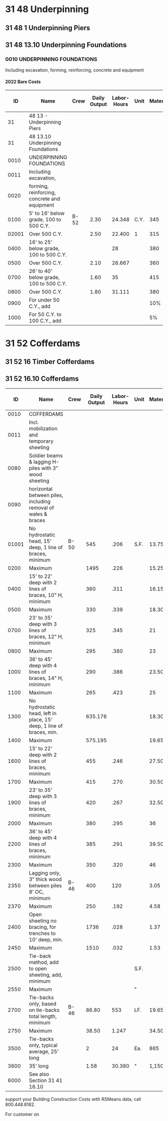 # 31 48 Underpinning

## 31 48 1 Underpinning Piers

## 31 48 13.10 Underpinning Foundations

### 0010 UNDERPINNING FOUNDATIONS

Including excavation, forming, reinforcing, concrete and equipment

#### 2022 Bare Costs

| ID    | Name                                                                 | Crew | Daily Output | Labor-Hours | Unit | Material | Labor | Equipment | Total | Total Incl O&P |
|-------|----------------------------------------------------------------------|------|--------------|-------------|------|----------|-------|-----------|-------|----------------|
| 31    | 48 13 - Underpinning Piers                                           |      |              |             |      |          |       |           |       |                |
| 31    | 48 13.10 Underpinning Foundations                                    |      |              |             |      |          |       |           |       |                |
| 0010  | UNDERPINNING FOUNDATIONS                                             |      |              |             |      |          |       |           |       |                |
| 0011  | Including excavation,                                                |      |              |             |      |          |       |           |       |                |
| 0020  | forming, reinforcing, concrete and equipment                         |      |              |             |      |          |       |           |       |                |
| 0100  | 5' to 16' below grade, 100 to 500 C.Y.                               | B-52 | 2.30         | 24.348      | C.Y. | 345      | 1,275 | 257       | 1,877 | 2,525          |
| 02001 | Over 500 C.Y.                                                        |      | 2.50         | 22.400      | 1    | 315      | 1,175 | 236       | 1,726 | 2,325          |
| 0400  | 16' to 25' below grade, 100 to 500 C.Y.                              |      |              | 28          |      | 380      | 1,450 | 295       | 2,125 | 2,925          |
| 0500  | Over 500 C.Y.                                                        |      | 2.10         | 26.667      |      | 360      | 1,400 | 281       | 2,041 | 2,775          |
| 0700  | 26' to 40' below grade, 100 to 500 C.Y.                              |      | 1.60         | 35          |      | 415      | 1,825 | 370       | 2,610 | 3,575          |
| 0800  | Over 500 C.Y.                                                        |      | 1.80         | 31.111      |      | 380      | 1,625 | 330       | 2,335 | 3,175          |
| 0900  | For under 50 C.Y., add                                               |      |              |             |      | 10%      | 40%   |           |       |                |
| 1000  | For 50 C.Y. to 100 C.Y., add                                         |      |              |             |      | 5%       | 20%   |           |       |                |

# 31 52 Cofferdams

## 31 52 16 Timber Cofferdams

## 31 52 16.10 Cofferdams

| ID    | Name                                                                 | Crew | Daily Output | Labor-Hours | Unit | Material | Labor | Equipment | Total | Total Incl O&P |
|-------|----------------------------------------------------------------------|------|--------------|-------------|------|----------|-------|-----------|-------|----------------|
| 0010  | COFFERDAMS                                                           |      |              |             |      |          |       |           |       |                |
| 0011  | Incl. mobilization and temporary sheeting                            |      |              |             |      |          |       |           |       |                |
| 0080  | Soldier beams & lagging H-piles with 3" wood sheeting                |      |              |             |      |          |       |           |       |                |
| 0090  | horizontal between piles, including removal of wales & braces        |      |              |             |      |          |       |           |       |                |
| 01001 | No hydrostatic head, 15' deep, 1 line of braces, minimum             | B-50 | 545          | .206        | S.F. | 13.75    | 11.55 | 4.96      | 30.26 | 38             |
| 0200  | Maximum                                                              |      | 1495         | .226        |      | 15.25    | 12.70 | 5.45      | 33.40 | 42             |
| 0400  | 15' to 22' deep with 2 lines of braces, 10" H, minimum               |      | 360          | .311        |      | 16.15    | 17.50 | 7.50      | 41.15 | 52.50          |
| 0500  | Maximum                                                              |      | 330          | .339        |      | 18.30    | 19.10 | 8.20      | 45.60 | 58             |
| 0700  | 23' to 35' deep with 3 lines of braces, 12" H, minimum               |      | 325          | .345        |      | 21       | 19.40 | 8.30      | 48.70 | 62             |
| 0800  | Maximum                                                              |      | 295          | .380        |      | 23       | 21.50 | 9.15      | 53.65 | 67.50          |
| 1000  | 36' to 45' deep with 4 lines of braces, 14" H, minimum               |      | 290          | .386        |      | 23.50    | 21.50 | 9.35      | 54.35 | 69.50          |
| 1100  | Maximum                                                              |      | 265          | .423        |      | 25       | 24    | 10.20     | 59.20 | 75             |
| 1300  | No hydrostatic head, left in place, 15' deep, 1 line of braces, min. |      | 635.176      |             |      | 18.30    | 9.90  | 4.26      | 32.46 | 40             |
| 1400  | Maximum                                                              |      | 575.195      |             |      | 19.65    | 10.95 | 4.70      | 35.30 | 43.50          |
| 1600  | 15' to 22' deep with 2 lines of braces, minimum                      |      | 455          | .246        |      | 27.50    | 13.85 | 5.95      | 47.30 | 57.50          |
| 1700  | Maximum                                                              |      | 415          | .270        |      | 30.50    | 15.20 | 6.50      | 52.20 | 63.50          |
| 1900  | 23' to 35' deep with 3 lines of braces, minimum                      |      | 420          | .267        |      | 32.50    | 15    | 6.45      | 53.95 | 66             |
| 2000  | Maximum                                                              |      | 380          | .295        |      | 36       | 16.55 | 7.10      | 59.65 | 73.50          |
| 2200  | 36' to 45' deep with 4 lines of braces, minimum                      |      | 385          | .291        |      | 39.50    | 16.35 | 7.05      | 62.90 | 76             |
| 2300  | Maximum                                                              |      | 350          | .320        |      | 46       | 18    | 7.75      | 71.75 | 86.50          |
| 2350  | Lagging only, 3" thick wood between piles 8' OC, minimum             | B-46 | 400          | 120         |      | 3.05     | 6.251 | .13       | 9.43  | 13.05          |
| 2370  | Maximum                                                              |      | 250          | .192        |      | 4.58     | 10.05 | .223      | 14.83 | 20.50          |
| 2400  | Open sheeting no bracing, for trenches to 10' deep, min.             |      | 1736         | .028        |      | 1.37     | 1.44  | .03       | 2.84  | 3.74           |
| 2450  | Maximum                                                              |      | 1510         | .032        |      | 1.53     | 1.66  | .03       | 3.22  | 4.25           |
| 2500  | Tie-back method, add to open sheeting, add, minimum                  |      |              |             | S.F. |          |       |           | 20%   | 20%            |
| 2550  | Maximum                                                              |      |              |             | "    |          |       |           | 60%   | 60%            |
| 2700  | Tie-backs only, based on tie-backs total length, minimum             | B-46 | 86.80        | 553         | LF.  | 19.65    | 29    | 838       | 49.23 | 66             |
| 2750  | Maximum                                                              |      | 38.50        | 1.247       |      | 34.50    | 65    | 1.31      | 100.81| 138            |
| 3500  | Tie-backs only, typical average, 25' long                            |      | 2            | 24          | Ea.  | 865      | 1,250 | 25        | 2,140 | 2,875          |
| 3600  | 35' long                                                             |      | 1.58         | 30.380      | "    | 1,150    | 1,575 | 32        | 2,757 | 3,725          |
| 6000  | See also Section 31 41 16.10                                         |      |              |             |      |          |       |           |       |                |

support your Building Construction Costs with RSMeans data, call 800.448.8182.

For customer on